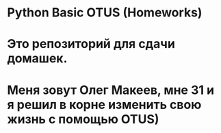 # Python Basic OTUS (Homeworks)
# Это репозиторий для сдачи домашек.
# Меня зовут Олег Макеев, мне 31 и я решил в корне изменить свою жизнь с помощью OTUS)
